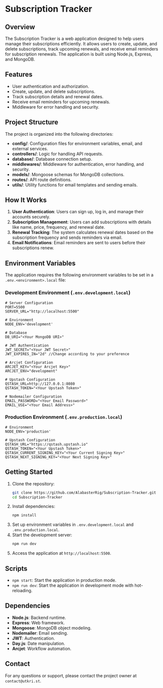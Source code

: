 # Subscription Tracker

## Overview
The Subscription Tracker is a web application designed to help users manage their subscriptions efficiently. It allows users to create, update, and delete subscriptions, track upcoming renewals, and receive email reminders for subscription renewals. The application is built using Node.js, Express, and MongoDB.

## Features
- User authentication and authorization.
- Create, update, and delete subscriptions.
- Track subscription details and renewal dates.
- Receive email reminders for upcoming renewals.
- Middleware for error handling and security.

## Project Structure
The project is organized into the following directories:
- **config/**: Configuration files for environment variables, email, and external services.
- **controllers/**: Logic for handling API requests.
- **database/**: Database connection setup.
- **middlewares/**: Middleware for authentication, error handling, and security.
- **models/**: Mongoose schemas for MongoDB collections.
- **routes/**: API route definitions.
- **utils/**: Utility functions for email templates and sending emails.

## How It Works
1. **User Authentication**: Users can sign up, log in, and manage their accounts securely.
2. **Subscription Management**: Users can add subscriptions with details like name, price, frequency, and renewal date.
3. **Renewal Tracking**: The system calculates renewal dates based on the subscription frequency and sends reminders via email.
4. **Email Notifications**: Email reminders are sent to users before their subscriptions renew.

## Environment Variables
The application requires the following environment variables to be set in a `.env.<environment>.local` file:

### Development Environment (`.env.development.local`)
```env
# Server Configuration
PORT=5500
SERVER_URL="http://localhost:5500"

# Environment
NODE_ENV='development'

# Database
DB_URI="<Your MongoDB URI>"

# JWT Authentication
JWT_SECRET="<Your JWT Secret>"
JWT_EXPIRES_IN="2d" //Change according to your preference

# Arcjet Configuration
ARCJET_KEY="<Your Arcjet Key>"
ARCJET_ENV="development"

# Upstash Configuration
QSTASH_URL=http://127.0.0.1:8080
QSTASH_TOKEN="<Your Upstash Token>"

# Nodemailer Configuration
EMAIL_PASSWORD="<Your Email Password>"
EMAIL_USE="<Your Email Address>"
```

### Production Environment (`.env.production.local`)
```env
# Environment
NODE_ENV='production'

# Upstash Configuration
QSTASH_URL="https://qstash.upstash.io"
QSTASH_TOKEN="<Your Upstash Token>"
QSTASH_CURRENT_SIGNING_KEY="<Your Current Signing Key>"
QSTASH_NEXT_SIGNING_KEY="<Your Next Signing Key>"
```

## Getting Started
1. Clone the repository:
   ```bash
   git clone https://github.com/AlabasterRig/Subscription-Tracker.git
   cd Subscription-Tracker
   ```
2. Install dependencies:
   ```bash
   npm install
   ```
3. Set up environment variables in `.env.development.local` and `.env.production.local`.
4. Start the development server:
   ```bash
   npm run dev
   ```
5. Access the application at `http://localhost:5500`.

## Scripts
- `npm start`: Start the application in production mode.
- `npm run dev`: Start the application in development mode with hot-reloading.

## Dependencies
- **Node.js**: Backend runtime.
- **Express**: Web framework.
- **Mongoose**: MongoDB object modeling.
- **Nodemailer**: Email sending.
- **JWT**: Authentication.
- **Day.js**: Date manipulation.
- **Arcjet**: Workflow automation.

## Contact
For any questions or support, please contact the project owner at `contact@utkri.st`.
